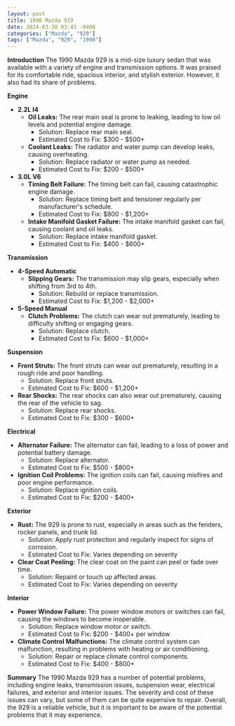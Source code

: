 ```yaml
---
layout: post
title: 1990 Mazda 929
date: 2024-03-30 03:43 -0400
categories: ["Mazda", "929"]
tags: ["Mazda", "929", "1990"]
---
```

**Introduction**
The 1990 Mazda 929 is a mid-size luxury sedan that was available with a variety of engine and transmission options. It was praised for its comfortable ride, spacious interior, and stylish exterior. However, it also had its share of problems.

**Engine**
* **2.2L I4**
    * **Oil Leaks:** The rear main seal is prone to leaking, leading to low oil levels and potential engine damage.
        * Solution: Replace rear main seal.
        * Estimated Cost to Fix: $300 - $500+
    * **Coolant Leaks:** The radiator and water pump can develop leaks, causing overheating.
        * Solution: Replace radiator or water pump as needed.
        * Estimated Cost to Fix: $200 - $500+
* **3.0L V6**
    * **Timing Belt Failure:** The timing belt can fail, causing catastrophic engine damage.
        * Solution: Replace timing belt and tensioner regularly per manufacturer's schedule.
        * Estimated Cost to Fix: $800 - $1,200+
    * **Intake Manifold Gasket Failure:** The intake manifold gasket can fail, causing coolant and oil leaks.
        * Solution: Replace intake manifold gasket.
        * Estimated Cost to Fix: $400 - $600+

**Transmission**
* **4-Speed Automatic**
    * **Slipping Gears:** The transmission may slip gears, especially when shifting from 3rd to 4th.
        * Solution: Rebuild or replace transmission.
        * Estimated Cost to Fix: $1,200 - $2,000+
* **5-Speed Manual**
    * **Clutch Problems:** The clutch can wear out prematurely, leading to difficulty shifting or engaging gears.
        * Solution: Replace clutch.
        * Estimated Cost to Fix: $600 - $1,000+

**Suspension**
* **Front Struts:** The front struts can wear out prematurely, resulting in a rough ride and poor handling.
    * Solution: Replace front struts.
    * Estimated Cost to Fix: $600 - $1,200+
* **Rear Shocks:** The rear shocks can also wear out prematurely, causing the rear of the vehicle to sag.
    * Solution: Replace rear shocks.
    * Estimated Cost to Fix: $300 - $600+

**Electrical**
* **Alternator Failure:** The alternator can fail, leading to a loss of power and potential battery damage.
    * Solution: Replace alternator.
    * Estimated Cost to Fix: $500 - $800+
* **Ignition Coil Problems:** The ignition coils can fail, causing misfires and poor engine performance.
    * Solution: Replace ignition coils.
    * Estimated Cost to Fix: $200 - $400+

**Exterior**
* **Rust:** The 929 is prone to rust, especially in areas such as the fenders, rocker panels, and trunk lid.
    * Solution: Apply rust protection and regularly inspect for signs of corrosion.
    * Estimated Cost to Fix: Varies depending on severity
* **Clear Coat Peeling:** The clear coat on the paint can peel or fade over time.
    * Solution: Repaint or touch up affected areas.
    * Estimated Cost to Fix: Varies depending on severity

**Interior**
* **Power Window Failure:** The power window motors or switches can fail, causing the windows to become inoperable.
    * Solution: Replace window motor or switch.
    * Estimated Cost to Fix: $200 - $400+ per window
* **Climate Control Malfunctions:** The climate control system can malfunction, resulting in problems with heating or air conditioning.
    * Solution: Repair or replace climate control components.
    * Estimated Cost to Fix: $400 - $800+

**Summary**
The 1990 Mazda 929 has a number of potential problems, including engine leaks, transmission issues, suspension wear, electrical failures, and exterior and interior issues. The severity and cost of these issues can vary, but some of them can be quite expensive to repair. Overall, the 929 is a reliable vehicle, but it is important to be aware of the potential problems that it may experience.
